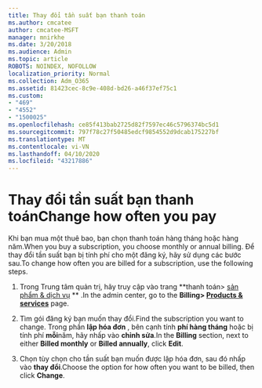 ```yaml
---
title: Thay đổi tần suất bạn thanh toán
ms.author: cmcatee
author: cmcatee-MSFT
manager: mnirkhe
ms.date: 3/20/2018
ms.audience: Admin
ms.topic: article
ROBOTS: NOINDEX, NOFOLLOW
localization_priority: Normal
ms.collection: Adm_O365
ms.assetid: 81423cec-8c9e-408d-bd26-a46f37ef75c1
ms.custom:
- "469"
- "4552"
- "1500025"
ms.openlocfilehash: ce85f413bab2725d82f7597ec46c5796374bc5d1
ms.sourcegitcommit: 797f78c27f50485edcf9854552d9dcab175227bf
ms.translationtype: MT
ms.contentlocale: vi-VN
ms.lasthandoff: 04/10/2020
ms.locfileid: "43217886"
---
```

# <a name="change-how-often-you-pay"></a><span data-ttu-id="608ab-102">Thay đổi tần suất bạn thanh toán</span><span class="sxs-lookup"><span data-stu-id="608ab-102">Change how often you pay</span></span>

<span data-ttu-id="608ab-103">Khi bạn mua một thuê bao, bạn chọn thanh toán hàng tháng hoặc hàng năm.</span><span class="sxs-lookup"><span data-stu-id="608ab-103">When you buy a subscription, you choose monthly or annual billing.</span></span> <span data-ttu-id="608ab-104">Để thay đổi tần suất bạn bị tính phí cho một đăng ký, hãy sử dụng các bước sau.</span><span class="sxs-lookup"><span data-stu-id="608ab-104">To change how often you are billed for a subscription, use the following steps.</span></span>

1. <span data-ttu-id="608ab-105">Trong Trung tâm quản trị, hãy truy cập vào trang \*\*thanh toán> [sản phẩm & dịch vụ](https://go.microsoft.com/fwlink/p/?linkid=842054) \*\* .</span><span class="sxs-lookup"><span data-stu-id="608ab-105">In the admin center, go to the **Billing> [Products & services](https://go.microsoft.com/fwlink/p/?linkid=842054)** page.</span></span>

2. <span data-ttu-id="608ab-106">Tìm gói đăng ký bạn muốn thay đổi.</span><span class="sxs-lookup"><span data-stu-id="608ab-106">Find the subscription you want to change.</span></span> <span data-ttu-id="608ab-107">Trong phần **lập hóa đơn** , bên cạnh tính **phí hàng tháng** hoặc bị tính phí **mỗi**năm, hãy nhấp vào **chỉnh sửa**.</span><span class="sxs-lookup"><span data-stu-id="608ab-107">In the **Billing** section, next to either **Billed monthly** or **Billed annually**, click **Edit**.</span></span>

3. <span data-ttu-id="608ab-108">Chọn tùy chọn cho tần suất bạn muốn được lập hóa đơn, sau đó nhấp vào **thay đổi**.</span><span class="sxs-lookup"><span data-stu-id="608ab-108">Choose the option for how often you want to be billed, then click **Change**.</span></span>

